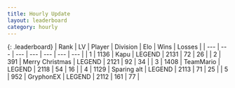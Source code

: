```yaml
---
title: Hourly Update
layout: leaderboard
category: hourly
---
```


{: .leaderboard}
| Rank | LV | Player | Division | Elo | Wins | Losses |
| --- | --- | --- | --- | --- | --- | --- |
| <span data-change="0">1</span> | 1136 | <span title="ID: 204953">Kapu</span> | LEGEND | <span data-change="0">2131</span> | <span data-change="0">72</span> | <span data-change="0">26</span> |
| <span data-change="0">2</span> | 391 | <span title="ID: 382502">Merry Christmas</span> | LEGEND | <span data-change="0">2121</span> | <span data-change="0">92</span> | <span data-change="0">34</span> |
| <span data-change="0">3</span> | 1408 | <span title="ID: 164871">TeamMario</span> | LEGEND | <span data-change="0">2118</span> | <span data-change="0">54</span> | <span data-change="0">16</span> |
| <span data-change="0">4</span> | 1129 | <span title="ID: 203132">Sparing alt</span> | LEGEND | <span data-change="0">2113</span> | <span data-change="0">71</span> | <span data-change="0">25</span> |
| <span data-change="0">5</span> | 952 | <span title="ID: 315148">GryphonEX</span> | LEGEND | <span data-change="0">2112</span> | <span data-change="0">161</span> | <span data-change="0">77</span> |